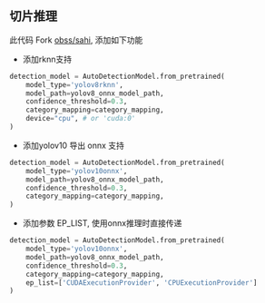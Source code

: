 ## 切片推理

此代码 Fork [obss/sahi](https://github.com/obss/sahi), 添加如下功能
- 添加rknn支持
```python
detection_model = AutoDetectionModel.from_pretrained(
    model_type='yolov8rknn',
    model_path=yolov8_onnx_model_path,
    confidence_threshold=0.3,
    category_mapping=category_mapping,
    device="cpu", # or 'cuda:0'
)
```
- 添加yolov10 导出 onnx 支持
```python
detection_model = AutoDetectionModel.from_pretrained(
    model_type='yolov10onnx',
    model_path=yolov8_onnx_model_path,
    confidence_threshold=0.3,
    category_mapping=category_mapping,
)
```
- 添加参数 EP_LIST, 使用onnx推理时直接传递
```python
detection_model = AutoDetectionModel.from_pretrained(
    model_type='yolov10onnx',
    model_path=yolov8_onnx_model_path,
    confidence_threshold=0.3,
    category_mapping=category_mapping,
    ep_list=['CUDAExecutionProvider', 'CPUExecutionProvider']
)
```